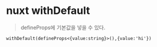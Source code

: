 # nuxt withDefault

> defineProps에 기본값을 넣을 수 있다.

```
withDefault(defineProps<{value:string}>(),{value:'hi'})
```
